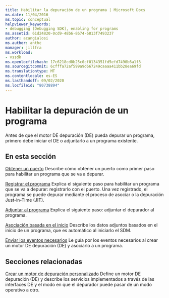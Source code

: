 ```yaml
---
title: Habilitar la depuración de un programa | Microsoft Docs
ms.date: 11/04/2016
ms.topic: conceptual
helpviewer_keywords:
- debugging [Debugging SDK], enabling for programs
ms.assetid: 61d24820-0cd9-48b6-8674-6813f7493237
author: acangialosi
ms.author: anthc
manager: jillfra
ms.workload:
- vssdk
ms.openlocfilehash: 17c6218cd0b25c0cf0134351fd5efd7490b6a1f3
ms.sourcegitcommit: 6cfffa72af599a9d667249caaaa411bb28ea69fd
ms.translationtype: MT
ms.contentlocale: es-ES
ms.lasthandoff: 09/02/2020
ms.locfileid: "80738894"
---
```

# <a name="enable-a-program-to-be-debugged"></a>Habilitar la depuración de un programa
Antes de que el motor DE depuración (DE) pueda depurar un programa, primero debe iniciar el DE o adjuntarlo a un programa existente.

## <a name="in-this-section"></a>En esta sección
 [Obtener un puerto](../../extensibility/debugger/getting-a-port.md) Describe cómo obtener un puerto como primer paso para habilitar un programa que se va a depurar.

 [Registrar el programa](../../extensibility/debugger/registering-the-program.md) Explica el siguiente paso para habilitar un programa que se va a depurar: registrarlo con el puerto. Una vez registrado, el programa se puede depurar mediante el proceso de asociar o la depuración Just-in-Time (JIT).

 [Adjuntar al programa](../../extensibility/debugger/attaching-to-the-program.md) Explica el siguiente paso: adjuntar el depurador al programa.

 [Asociación basada en el inicio](../../extensibility/debugger/launch-based-attachment.md) Describe los datos adjuntos basados en el inicio de un programa, que es automático al iniciarlo el SDM.

 [Enviar los eventos necesarios](../../extensibility/debugger/sending-the-required-events.md) Le guía por los eventos necesarios al crear un motor DE depuración (DE) y asociarlo a un programa.

## <a name="related-sections"></a>Secciones relacionadas
 [Crear un motor de depuración personalizado](../../extensibility/debugger/creating-a-custom-debug-engine.md) Define un motor DE depuración (DE) y describe los servicios implementados a través de las interfaces DE y el modo en que el depurador puede pasar de un modo operativo a otro.
